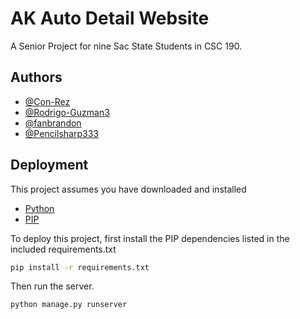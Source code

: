 
# AK Auto Detail Website

A Senior Project for nine Sac State Students in CSC 190.




## Authors

- [@Con-Rez](https://github.com/Con-Rez)
- [@Rodrigo-Guzman3](https://github.com/Rodrigo-Guzman3)
- [@fanbrandon](https://github.com/fanbrandon)
- [@Pencilsharp333](https://github.com/Pencilsharp333)

## Deployment

This project assumes you have downloaded and installed 

- [Python](https://www.python.org/downloads/)
- [PIP](https://pip.pypa.io/en/stable/installation/)

To deploy this project, first install the PIP dependencies listed in the included requirements.txt

```bash
pip install -r requirements.txt
```

Then run the server.

```bash
python manage.py runserver
```
